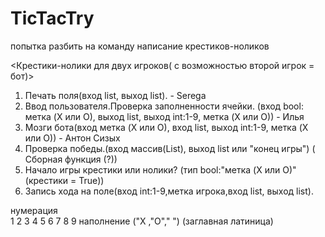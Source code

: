 # TicTacTry
попытка разбить на команду написание крестиков-ноликов

<Крестики-нолики для двух игроков( с возможностью второй игрок = бот)>
1. Печать поля(вход list, выход list). - Serega
2. Ввод пользователя.Проверка заполненности ячейки. (вход bool: метка (X или О), выход list, выход int:1-9, метка (X или О))  - Илья 
3. Мозги бота(вход метка (X или О), вход list,  выход int:1-9, метка (X или О)) - Антон Сизых
4. Проверка победы.(вход массив(List), выход list или "конец игры") ( Сборная функция (?)) 
5. Начало игры крестики или нолики? (тип bool:"метка (X или О)" (крестики = True)) 
6. Запись хода на поле(вход int:1-9,метка игрока,вход list,  выход list). 

нумерация   
1 2 3
4 5 6
7 8 9
наполнение
("X ,"O"," ") (заглавная латиница)
